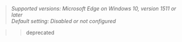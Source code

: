 <!-- ## Configure Favorites -->
>*Supported versions: Microsoft Edge on Windows 10, version 1511 or later*<br>
>*Default setting:  Disabled or not configured*


>>deprecated
